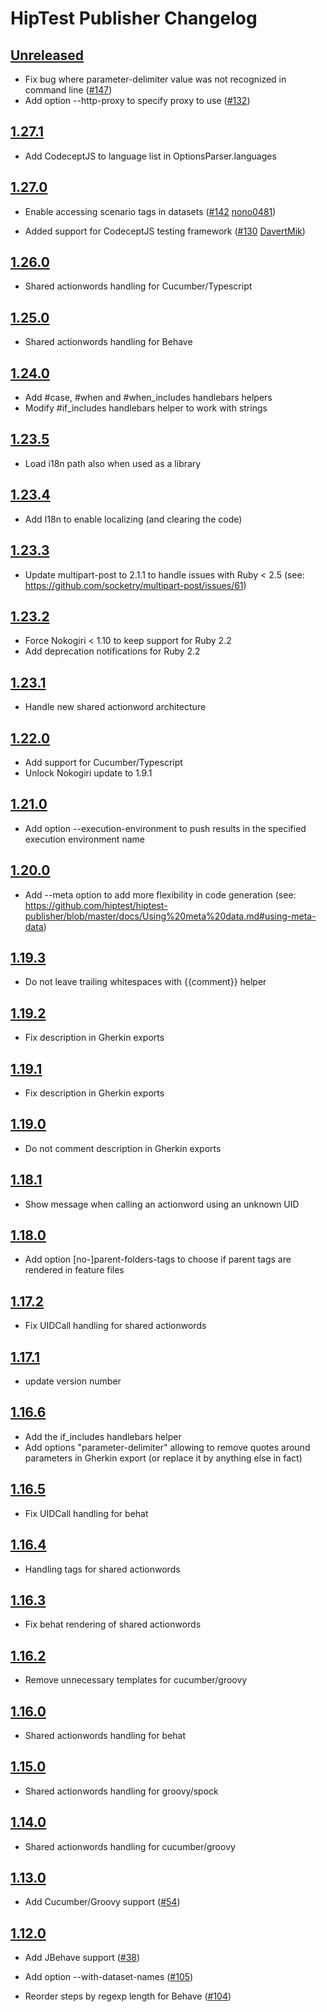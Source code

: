 HipTest Publisher Changelog
===========================

[Unreleased]
------------

 - Fix bug where parameter-delimiter value was not recognized in command line ([#147](https://github.com/hiptest/hiptest-publisher/issues/147))
 - Add option --http-proxy to specify proxy to use ([#132](https://github.com/hiptest/hiptest-publisher/issues/132))

[1.27.1]
--------

 - Add CodeceptJS to language list in OptionsParser.languages

[1.27.0]
--------

 - Enable accessing scenario tags in datasets
   ([#142](https://github.com/hiptest/hiptest-publisher/pull/142) [nono0481])

 - Added support for CodeceptJS testing framework
   ([#130](https://github.com/hiptest/hiptest-publisher/pull/130) [DavertMik])

[1.26.0]
--------

 - Shared actionwords handling for Cucumber/Typescript

[1.25.0]
--------

 - Shared actionwords handling for Behave

[1.24.0]
--------

 - Add #case, #when and #when_includes handlebars helpers
 - Modify #if_includes handlebars helper to work with strings

[1.23.5]
--------

 - Load i18n path also when used as a library

[1.23.4]
--------

 - Add I18n to enable localizing (and clearing the code)

[1.23.3]
--------

 - Update multipart-post to 2.1.1 to handle issues with Ruby < 2.5
   (see: https://github.com/socketry/multipart-post/issues/61)

[1.23.2]
--------

 - Force Nokogiri < 1.10 to keep support for Ruby 2.2
 - Add deprecation notifications for Ruby 2.2

[1.23.1]
--------

  - Handle new shared actionword architecture

[1.22.0]
--------

  - Add support for Cucumber/Typescript
  - Unlock Nokogiri update to 1.9.1

[1.21.0]
--------

  - Add option --execution-environment to push results in the specified execution environment name

[1.20.0]
--------

 - Add --meta option to add more flexibility in code generation
   (see: https://github.com/hiptest/hiptest-publisher/blob/master/docs/Using%20meta%20data.md#using-meta-data)

[1.19.3]
--------

  - Do not leave trailing whitespaces with {{comment}} helper

[1.19.2]
--------
  - Fix description in Gherkin exports

[1.19.1]
--------
  - Fix description in Gherkin exports

[1.19.0]
--------
  - Do not comment description in Gherkin exports

[1.18.1]
--------
 - Show message when calling an actionword using an unknown UID

[1.18.0]
--------
  - Add option [no-]parent-folders-tags to choose if parent tags are rendered in feature files

[1.17.2]
--------
  - Fix UIDCall handling for shared actionwords

[1.17.1]
--------
  - update version number

[1.16.6]
--------
  - Add the if_includes handlebars helper
  - Add options "parameter-delimiter" allowing to remove quotes around parameters in Gherkin export
    (or replace it by anything else in fact)

[1.16.5]
--------
  - Fix UIDCall handling for behat

[1.16.4]
--------
  - Handling tags for shared actionwords

[1.16.3]
--------
  - Fix behat rendering of shared actionwords

[1.16.2]
--------
  - Remove unnecessary templates for cucumber/groovy

[1.16.0]
--------
  - Shared actionwords handling for behat

[1.15.0]
--------
  - Shared actionwords handling for groovy/spock

[1.14.0]
--------

 - Shared actionwords handling for cucumber/groovy

[1.13.0]
--------

 - Add Cucumber/Groovy support
   ([#54](https://github.com/hiptest/hiptest-publisher/issues/54))

[1.12.0]
--------

 - Add JBehave support
   ([#38](https://github.com/hiptest/hiptest-publisher/issues/38))

 - Add option --with-dataset-names
   ([#105](https://github.com/hiptest/hiptest-publisher/issues/105))

 - Reorder steps by regexp length for Behave
   ([#104](https://github.com/hiptest/hiptest-publisher/issues/104))


<!-- List of releases -->
[Unreleased]: https://github.com/hiptest/hiptest-publisher/compare/v1.27.1...master
[1.27.1]:     https://github.com/hiptest/hiptest-publisher/compare/v1.27.0...v1.27.1
[1.27.0]:     https://github.com/hiptest/hiptest-publisher/compare/v1.26.0...v1.27.0
[1.26.0]:     https://github.com/hiptest/hiptest-publisher/compare/v1.25.0...v1.26.0
[1.25.0]:     https://github.com/hiptest/hiptest-publisher/compare/v1.24.0...v1.25.0
[1.24.0]:     https://github.com/hiptest/hiptest-publisher/compare/v1.23.5...v1.24.0
[1.23.5]:     https://github.com/hiptest/hiptest-publisher/compare/v1.23.4...v1.23.5
[1.23.4]:     https://github.com/hiptest/hiptest-publisher/compare/v1.23.3...v1.23.4
[1.23.3]:     https://github.com/hiptest/hiptest-publisher/compare/v1.23.2...v1.23.3
[1.23.2]:     https://github.com/hiptest/hiptest-publisher/compare/v1.23.1...v1.23.2
[1.23.1]:     https://github.com/hiptest/hiptest-publisher/compare/v1.22.0...v1.23.1
[1.22.0]:     https://github.com/hiptest/hiptest-publisher/compare/v1.21.0...v1.22.0
[1.21.0]:     https://github.com/hiptest/hiptest-publisher/compare/v1.20.0...v1.21.0
[1.20.0]:     https://github.com/hiptest/hiptest-publisher/compare/v1.19.3...v1.20.0
[1.19.3]:     https://github.com/hiptest/hiptest-publisher/compare/v1.19.2...v1.19.3
[1.19.2]:     https://github.com/hiptest/hiptest-publisher/compare/v1.19.1...v1.19.2
[1.19.1]:     https://github.com/hiptest/hiptest-publisher/compare/v1.19.0...v1.19.1
[1.19.0]:     https://github.com/hiptest/hiptest-publisher/compare/v1.18.1...v1.19.0
[1.18.1]:     https://github.com/hiptest/hiptest-publisher/compare/v1.18.0...v1.18.1
[1.18.0]:     https://github.com/hiptest/hiptest-publisher/compare/v1.17.2...v1.18.0
[1.17.2]:     https://github.com/hiptest/hiptest-publisher/compare/v1.17.1...v1.17.2
[1.17.1]:     https://github.com/hiptest/hiptest-publisher/compare/v1.16.6...v1.17.1
[1.16.6]:     https://github.com/hiptest/hiptest-publisher/compare/v1.16.5...v1.16.6
[1.16.5]:     https://github.com/hiptest/hiptest-publisher/compare/v1.16.4...v1.16.5
[1.16.4]:     https://github.com/hiptest/hiptest-publisher/compare/v1.16.3...v1.16.4
[1.16.3]:     https://github.com/hiptest/hiptest-publisher/compare/v1.16.2...v1.16.3
[1.16.2]:     https://github.com/hiptest/hiptest-publisher/compare/v1.16.0...v1.16.2
[1.16.0]:     https://github.com/hiptest/hiptest-publisher/compare/v1.15.0...v1.16.0
[1.15.0]:     https://github.com/hiptest/hiptest-publisher/compare/v1.14.0...v1.15.0
[1.14.0]:     https://github.com/hiptest/hiptest-publisher/compare/v1.13.0...v1.14.0
[1.13.0]:     https://github.com/hiptest/hiptest-publisher/compare/v1.12.0...v1.13.0
[1.12.0]:     https://github.com/hiptest/hiptest-publisher/compare/v1.11.1...v1.12.0


<!-- List of contributors -->
[atulhm]: https://github.com/atulhm
[ClaudiaJ]: https://github.com/ClaudiaJ
[daniel-kun]: https://github.com/daniel-kun
[DavertMik]: https://github.com/DavertMik
[etorreborre]: https://github.com/etorreborre
[Jesterovskiy]: https://github.com/Jesterovskiy
[lostiniceland]: https://github.com/lostiniceland
[mhfrantz]: https://github.com/mhfrantz
[nono0481]: https://github.com/nono0481
[tenpaiyomi]: https://github.com/tenpaiyomi
[tikolakin]: https://github.com/tikolakin
[weeksghost]: https://github.com/weeksghost

